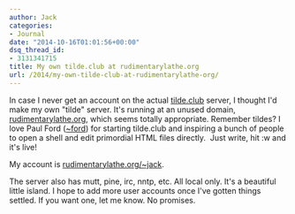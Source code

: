 ```yaml
---
author: Jack
categories:
- Journal
date: "2014-10-16T01:01:56+00:00"
dsq_thread_id:
- 3131341715
title: My own tilde.club at rudimentarylathe.org
url: /2014/my-own-tilde-club-at-rudimentarylathe-org/
---
```


In case I never get an account on the actual [tilde.club][1] server, I thought I'd make my own "tilde" server. It's running at an unused domain, [rudimentarylathe.org][2], which seems totally appropriate. Remember tildes? I love Paul Ford ([~ford][3]) for starting tilde.club and inspiring a bunch of people to open a shell and edit primordial HTML files directly.  Just write, hit :w and it's live!

My account is [rudimentarylathe.org/~jack][4].

The server also has mutt, pine, irc, nntp, etc. All local only. It's a beautiful little island. I hope to add more user accounts once I've gotten things settled. If you want one, let me know. No promises.

 [1]: http://tilde.club
 [2]: http://rudimentarylathe.org
 [3]: http://tilde.club/~ford/
 [4]: http://rudimentarylathe.org/~jack